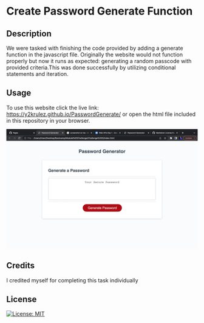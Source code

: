 # Create Password Generate Function

## Description
We were tasked with finishing the code provided by adding a generate function in the javascript file. Originally the website would not function properly but now it runs as expected: generating a random passcode with provided criteria.This was done successfully by utilizing conditional statements and iteration.



## Usage

To use this website click the live link: https://y2krulez.github.io/PasswordGenerate/
 or open the html file included in this repository in your browser.


![alt text](assets/images/Screen%20Shot%202022-05-25%20at%209.30.00%20AM.png)
    

## Credits

I credited myself for completing this task individually

## License

[![License: MIT](https://img.shields.io/badge/License-MIT-yellow.svg)](https://opensource.org/licenses/MIT)

